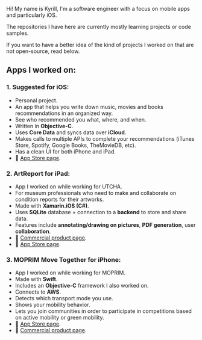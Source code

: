 Hi! My name is Kyrill, I'm a software engineer with a focus on mobile apps and particularly iOS.

The repositories I have here are currently mostly learning projects or code samples.

If you want to have a better idea of the kind of projects I worked on that are not open-source, read below.

## Apps I worked on:

### 1. Suggested for iOS:
- Personal project.
- An app that helps you write down music, movies and books recommendations in an organized way.
- See who recommended you what, where, and when.
- Written in **Objective-C**.
- Uses **Core Data** and syncs data over **iCloud**.
- Makes calls to multiple APIs to complete your recommendations (iTunes Store, Spotify, Google Books, TheMovieDB, etc).
- Has a clean UI for both iPhone and iPad.
- :link: [App Store page](https://itunes.apple.com/app/suggested/id1025461953?l=en&mt=8).

### 2. ArtReport for iPad:
- App I worked on while working for UTCHA.
- For museum professionals who need to make and collaborate on condition reports for their artworks.
- Made with **Xamarin.iOS (C#)**.
- Uses **SQLite** database + connection to a **backend** to store and share data.
- Features include **annotating/drawing on pictures**, **PDF generation**, user **collaboration**.
- :link: [Commercial product page](http://www.artreport.fr/en/).
- :link: [App Store page](https://apps.apple.com/app/art-report/id968095567).

### 3. MOPRIM Move Together for iPhone:
- App I worked on while working for MOPRIM.
- Made with **Swift**.
- Includes an **Objective-C** framework I also worked on.
- Connects to **AWS**.
- Detects which transport mode you use.
- Shows your mobility behavior.
- Lets you join communities in order to participate in competitions based on active mobility or green mobility.
- :link: [App Store page](https://apps.apple.com/app/moprim-move-together/id1523016411).
- :link: [Commercial product page](https://www.moprim.com/movetogether/).

